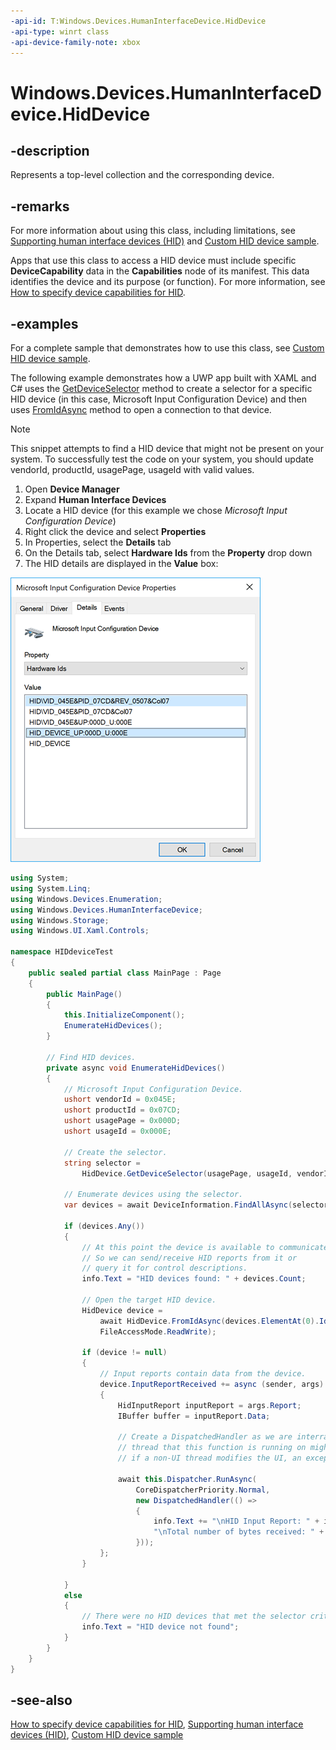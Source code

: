 ```yaml
---
-api-id: T:Windows.Devices.HumanInterfaceDevice.HidDevice
-api-type: winrt class
-api-device-family-note: xbox
---
```


<!-- Class syntax.
public class HidDevice : Windows.Devices.HumanInterfaceDevice.IHidDevice, Windows.Foundation.IClosable
-->

# Windows.Devices.HumanInterfaceDevice.HidDevice

## -description

Represents a top-level collection and the corresponding device.

## -remarks

For more information about using this class, including limitations, see [Supporting human interface devices (HID)](/previous-versions/windows/apps/dn263140(v=win.10)) and [Custom HID device sample](https://github.com/microsoft/Windows-universal-samples/tree/master/Samples/CustomHidDeviceAccess).

Apps that use this class to access a HID device must include specific **DeviceCapability** data in the **Capabilities** node of its manifest. This data identifies the device and its purpose (or function). For more information, see [How to specify device capabilities for HID](/uwp/schemas/appxpackage/how-to-specify-device-capabilities-for-hid).

## -examples

For a complete sample that demonstrates how to use this class, see [Custom HID device sample](https://github.com/microsoft/Windows-universal-samples/tree/master/Samples/CustomHidDeviceAccess).

The following example demonstrates how a UWP app built with XAML and C# uses the [GetDeviceSelector](hiddevice_getdeviceselector_1541481733.md) method to create a selector for a specific HID device (in this case, Microsoft Input Configuration Device) and then uses [FromIdAsync](hiddevice_fromidasync_1634380010.md) method to open a connection to that device.

> [!NOTE]
> This snippet attempts to find a HID device that might not be present on your system. To successfully test the code on your system, you should update vendorId, productId, usagePage, usageId with valid values.
> 1. Open **Device Manager**
> 2. Expand **Human Interface Devices**
> 3. Locate a HID device (for this example we chose *Microsoft Input Configuration Device*)
> 4. Right click the device and select **Properties**
> 5. In Properties, select the **Details** tab
> 6. On the Details tab, select **Hardware Ids** from the **Property** drop down
> 7. The HID details are displayed in the **Value** box:

<img src="images/devicemanager-hid-details-small.png" alt="HID details from Device Manager" />

```csharp
using System;
using System.Linq;
using Windows.Devices.Enumeration;
using Windows.Devices.HumanInterfaceDevice;
using Windows.Storage;
using Windows.UI.Xaml.Controls;

namespace HIDdeviceTest
{
    public sealed partial class MainPage : Page
    {
        public MainPage()
        {
            this.InitializeComponent();
            EnumerateHidDevices();
        }

        // Find HID devices.
        private async void EnumerateHidDevices()
        {
            // Microsoft Input Configuration Device.
            ushort vendorId = 0x045E;
            ushort productId = 0x07CD;
            ushort usagePage = 0x000D;
            ushort usageId = 0x000E;

            // Create the selector.
            string selector = 
                HidDevice.GetDeviceSelector(usagePage, usageId, vendorId, productId);

            // Enumerate devices using the selector.
            var devices = await DeviceInformation.FindAllAsync(selector);

            if (devices.Any())
            {
                // At this point the device is available to communicate with
                // So we can send/receive HID reports from it or 
                // query it for control descriptions.
                info.Text = "HID devices found: " + devices.Count;

                // Open the target HID device.
                HidDevice device = 
                    await HidDevice.FromIdAsync(devices.ElementAt(0).Id,
                    FileAccessMode.ReadWrite);

                if (device != null)
                {
                    // Input reports contain data from the device.
                    device.InputReportReceived += async (sender, args) =>
                    {
                        HidInputReport inputReport = args.Report;
                        IBuffer buffer = inputReport.Data;

                        // Create a DispatchedHandler as we are interracting with the UI directly and the
                        // thread that this function is running on might not be the UI thread; 
                        // if a non-UI thread modifies the UI, an exception is thrown.

                        await this.Dispatcher.RunAsync(
                            CoreDispatcherPriority.Normal,
                            new DispatchedHandler(() =>
                            {
                                info.Text += "\nHID Input Report: " + inputReport.ToString() + 
                                "\nTotal number of bytes received: " + buffer.Length.ToString();
                            }));
                    };
                }

            }
            else
            {
                // There were no HID devices that met the selector criteria.
                info.Text = "HID device not found";
            }
        }
    }
}
```

## -see-also

[How to specify device capabilities for HID](/uwp/schemas/appxpackage/how-to-specify-device-capabilities-for-hid), [Supporting human interface devices (HID)](/previous-versions/windows/apps/dn263140(v=win.10)), [Custom HID device sample](https://github.com/microsoft/Windows-universal-samples/tree/master/Samples/CustomHidDeviceAccess)
